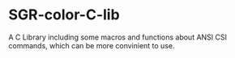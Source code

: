 # SGR-color-C-lib
A C Library including some macros and functions about ANSI CSI commands, which can be more convinient to use.
